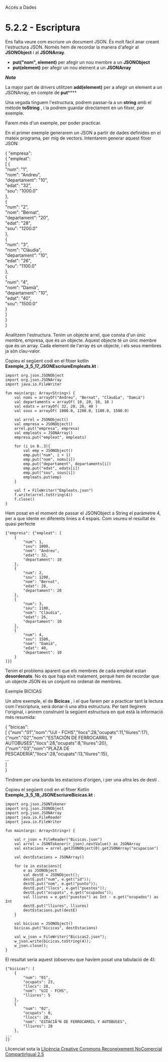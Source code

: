 Accés a Dades

# 5.2.2 - Escriptura

Ens falta veure com escriure un document JSON. És molt fàcil anar creant
l'estructura JSON. Només hem de recordar la manera d'afegir al **JSONObject**
i al **JSONArray**.

  * **put("nom", element)** per afegir un nou membre a un **JSONObject**
  * **put(element)** per afegir un nou element a un **JSONArray**

_**Nota**_

La major part de drivers utilitzen **add(element)** per a afegir un element a
un JSONArray, en compte de **put******

Una vegada tinguem l'estructura, podrem passar-la a un **string** amb el
mètode **toString** , i la podrem guardar directament en un fitxer, per
exemple.

Farem més d'un exemple, per poder practicar.

En el primer exemple generarem un JSON a partir de dades definides en el
mateix programa, per mig de vectors. Intentarem generar aquest fitxer JSON:

{ "empresa":  
{ "empleat":  
[ {  
"num": "1",  
"nom": "Andreu",  
"departament": "10",  
"edat": "32",  
"sou": "1000.0"  
},  
{  
"num": "2",  
"nom": "Bernat",  
"departament": "20",  
"edat": "28",  
"sou": "1200.0"  
},  
{  
"num": "3",  
"nom": "Clàudia",  
"departament": "10",  
"edat": "26",  
"sou": "1100.0"  
},  
{  
"num": "4",  
"nom": "Damià",  
"departament": "10",  
"edat": "40",  
"sou": "1500.0"  
}  
]  
}  
}

Analitzem l'estructura. Tenim un objecte arrel, que consta d'un únic membre,
empresa, que és un objecte. Aquest objecte té un únic membre que és un array.
Cada element de l'array és un objecte, i els seus membres ja són clau-valor.

Copieu el següent codi en el fitxer kotlin
**Exemple_3_5_17_JSONEscriureEmpleats.kt** :

    
    
    import org.json.JSONObject
    import org.json.JSONArray
    import java.io.FileWriter
    
    fun main(args: Array<String>) {
    	val noms = arrayOf("Andreu", "Bernat", "Clàudia", "Damià")
    	val departaments = arrayOf( 10, 20, 10, 10 )
    	val edats = arrayOf( 32, 28, 26, 40 )
    	val sous = arrayOf( 1000.0, 1200.0, 1100.0, 1500.0)
    
    	val arrel = JSONObject()
    	val empresa = JSONObject()
    	arrel.put("empresa", empresa)
    	val empleats = JSONArray()
    	empresa.put("empleat", empleats)
    
    	for (i in 0..3){
    		val emp = JSONObject()
    		emp.put("num", i + 1)
    		emp.put("nom", noms[i])
    		emp.put("departament", departaments[i])
    		emp.put("edat", edats[i])
    		emp.put("sou", sous[i])
    		empleats.put(emp)
    	}
    
    	val f = FileWriter("Empleats.json")
    	f.write(arrel.toString(4))
    	f.close()
    }

Hem posat en el moment de passar el JSONObject a String el paràmetre 4, per a
que idente en diferents linies a 4 espais. Com veureu el resultat és quasi
perfecte

    
    
    {"empresa": {"empleat": [
        {
            "num": 1,
            "sou": 1000,
            "nom": "Andreu",
            "edat": 32,
            "departament": 10
        },
        {
            "num": 2,
            "sou": 1200,
            "nom": "Bernat",
            "edat": 28,
            "departament": 20
        },
        {
            "num": 3,
            "sou": 1100,
            "nom": "Clàudia",
            "edat": 26,
            "departament": 10
        },
        {
            "num": 4,
            "sou": 1500,
            "nom": "Damià",
            "edat": 40,
            "departament": 10
        }
    ]}}

Tenim el problema aparent que els membres de cada empleat estan
**desordenats**. No és que haja eixit malament, perquè hem de recordar que un
objecte JSON és un conjunt no ordenat de membres.

Exemple BICICAS

Un altre exemple, el de **Bicicas** , i el que farem per a practicar tant la
lectura com l'escriptura, serà donar-li una altra estructura. Per tant
llegirem l'original, i anirem construint la següent estructura en què està la
informació més resumida:

{ "bicicas":  
[ {"num":"01","nom":"UJI - FCHS","llocs":28,"ocupats":11,"lliures":17},  
{"num":"02","nom":"ESTACIÓN DE FERROCARRIL Y
AUTOBUSES","llocs":28,"ocupats":8,"lliures":20},  
{"num":"03","nom":"PLAZA DE PESCADERÍA","llocs":28,"ocupats":13,"lliures":15},  
...  
]  
}

Tindrem per una banda les estacions d'origen, i per una altra les de destí .

Copieu el següent codi en el fitxer Kotlin
**Exemple_3_5_18_JSONEscriureBicicas.kt** :

    
    
    import org.json.JSONTokener
    import org.json.JSONObject
    import org.json.JSONArray
    import java.io.FileReader
    import java.io.FileWriter
    
    fun main(args: Array<String>) {
    
    	val r_json = FileReader("Bicicas.json")
    	val arrel = JSONTokener(r_json).nextValue() as JSONArray
    	val estacions = arrel.getJSONObject(0).getJSONArray("ocupacion")
    
    	val destEstacions = JSONArray()	
    
    	for (e in estacions){
    		e as JSONObject
    		val destE = JSONObject();
    		destE.put("num", e.get("id"));
    		destE.put("nom", e.get("punto"));
    		destE.put("llocs", e.get("puestos"));
    		destE.put("ocupats", e.get("ocupados"));
    		val lliures = e.get("puestos") as Int - e.get("ocupados") as Int
    		destE.put("lliures", lliures)
    		destEstacions.put(destE)
    	}
    
    	val bicicas = JSONObject()
    	bicicas.put("bicicas", destEstacions)
    
    	val w_json = FileWriter("Bicicas2.json");
    	w_json.write(bicicas.toString(4));
    	w_json.close();
    }

El resultat seria aquest (observeu que havíem posat una tabulació de 4):

    
    
    {"bicicas": [
        {
            "num": "01",
            "ocupats": 23,
            "llocs": 28,
            "nom": "UJI - FCHS",
            "lliures": 5
        },
        {
            "num": "02",
            "ocupats": 0,
            "llocs": 28,
            "nom": "ESTACIÃ³N DE FERROCARRIL Y AUTOBUSES",
            "lliures": 28
        },
    ...
    ]}


Llicenciat sota la  [Llicència Creative Commons Reconeixement NoComercial
CompartirIgual 2.5](http://creativecommons.org/licenses/by-nc-sa/2.5/)

